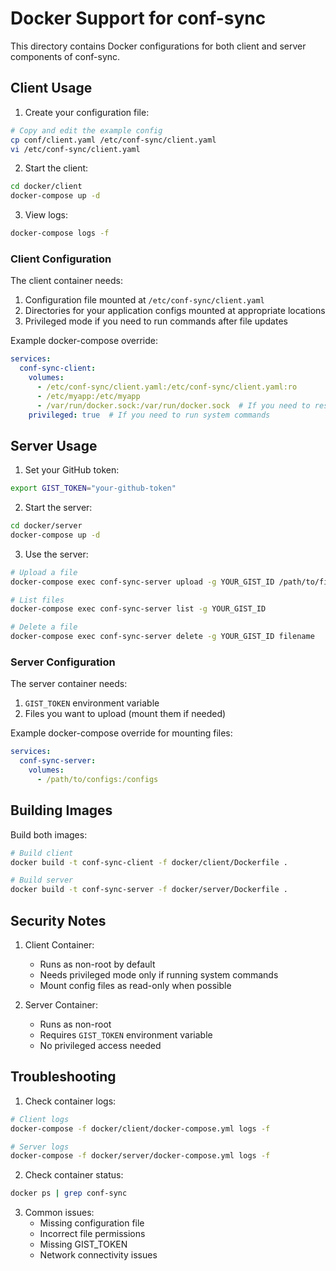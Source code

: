 # Docker Support for conf-sync

This directory contains Docker configurations for both client and server components of conf-sync.

## Client Usage

1. Create your configuration file:
```bash
# Copy and edit the example config
cp conf/client.yaml /etc/conf-sync/client.yaml
vi /etc/conf-sync/client.yaml
```

2. Start the client:
```bash
cd docker/client
docker-compose up -d
```

3. View logs:
```bash
docker-compose logs -f
```

### Client Configuration

The client container needs:
1. Configuration file mounted at `/etc/conf-sync/client.yaml`
2. Directories for your application configs mounted at appropriate locations
3. Privileged mode if you need to run commands after file updates

Example docker-compose override:
```yaml
services:
  conf-sync-client:
    volumes:
      - /etc/conf-sync/client.yaml:/etc/conf-sync/client.yaml:ro
      - /etc/myapp:/etc/myapp
      - /var/run/docker.sock:/var/run/docker.sock  # If you need to restart Docker containers
    privileged: true  # If you need to run system commands
```

## Server Usage

1. Set your GitHub token:
```bash
export GIST_TOKEN="your-github-token"
```

2. Start the server:
```bash
cd docker/server
docker-compose up -d
```

3. Use the server:
```bash
# Upload a file
docker-compose exec conf-sync-server upload -g YOUR_GIST_ID /path/to/file

# List files
docker-compose exec conf-sync-server list -g YOUR_GIST_ID

# Delete a file
docker-compose exec conf-sync-server delete -g YOUR_GIST_ID filename
```

### Server Configuration

The server container needs:
1. `GIST_TOKEN` environment variable
2. Files you want to upload (mount them if needed)

Example docker-compose override for mounting files:
```yaml
services:
  conf-sync-server:
    volumes:
      - /path/to/configs:/configs
```

## Building Images

Build both images:
```bash
# Build client
docker build -t conf-sync-client -f docker/client/Dockerfile .

# Build server
docker build -t conf-sync-server -f docker/server/Dockerfile .
```

## Security Notes

1. Client Container:
   - Runs as non-root by default
   - Needs privileged mode only if running system commands
   - Mount config files as read-only when possible

2. Server Container:
   - Runs as non-root
   - Requires `GIST_TOKEN` environment variable
   - No privileged access needed

## Troubleshooting

1. Check container logs:
```bash
# Client logs
docker-compose -f docker/client/docker-compose.yml logs -f

# Server logs
docker-compose -f docker/server/docker-compose.yml logs -f
```

2. Check container status:
```bash
docker ps | grep conf-sync
```

3. Common issues:
   - Missing configuration file
   - Incorrect file permissions
   - Missing GIST_TOKEN
   - Network connectivity issues
